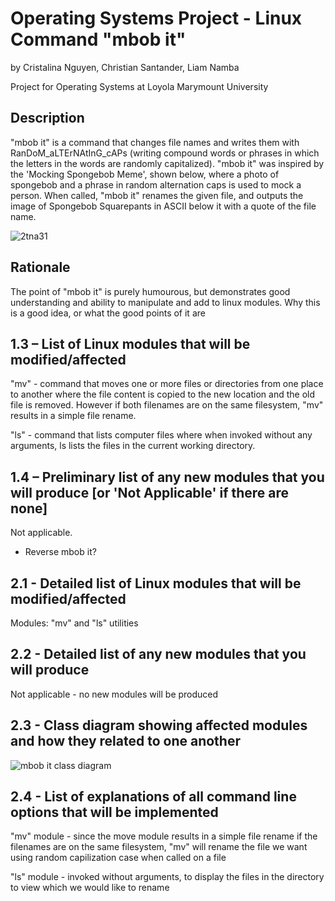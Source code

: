 # Operating Systems Project - Linux Command "mbob it"
by Cristalina Nguyen, Christian Santander, Liam Namba

Project for Operating Systems at Loyola Marymount University

## Description
"mbob it" is a command that changes file names and writes them with RanDoM_aLTErNAtInG_cAPs (writing compound words or phrases in which the letters in the words are randomly capitalized). "mbob it" was inspired by the 'Mocking Spongebob Meme', shown below, where a photo of spongebob and a phrase in random alternation caps is used to mock a person. When called, "mbob it" renames the given file, and outputs the image of Spongebob Squarepants in ASCII below it with a quote of the file name.

![2tna31](https://user-images.githubusercontent.com/21330088/52768280-f1a85a00-2fe1-11e9-9127-fd2bb7afcbee.jpg)

## Rationale
The point of "mbob it" is purely humourous, but demonstrates good understanding and ability to manipulate and add to linux modules. Why this is a good idea, or what the good points of it are 


## 1.3 – List of Linux modules that will be modified/affected
"mv" - command that moves one or more files or directories from one place to another where the file content is copied to the new location and the old file is removed. However if both filenames are on the same filesystem, "mv" results in a simple file rename.

"ls" - command that lists computer files where when invoked without any arguments, ls lists the files in the current working directory.


## 1.4 – Preliminary list of any new modules that you will produce [or 'Not Applicable' if there are none]
Not applicable.
- Reverse mbob it?

## 2.1 - Detailed list of Linux modules that will be modified/affected
Modules: "mv" and "ls" utilities

## 2.2 - Detailed list of any new modules that you will produce 
Not applicable - no new modules will be produced

## 2.3 - Class diagram showing affected modules and how they related to one another
![mbob it class diagram](https://user-images.githubusercontent.com/21330088/56550410-6a73e700-653a-11e9-9adb-12338f68e8e6.jpg)

## 2.4 - List of explanations of all command line options that will be implemented
"mv" module - since the move module results in a simple file rename if the filenames are on the same filesystem, "mv" will rename the file we want using random capilization case when called on a file

"ls" module - invoked without arguments, to display the files in the directory to view which we would like to rename
